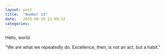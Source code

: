 ```yaml
---
layout: post
title:  "Number 14"
date:   2015-08-29 12:09:32
categories: 
---
```


Hello, world.

"We are what we repeatedly do. Excellence, then, is not an act, but a habit."
